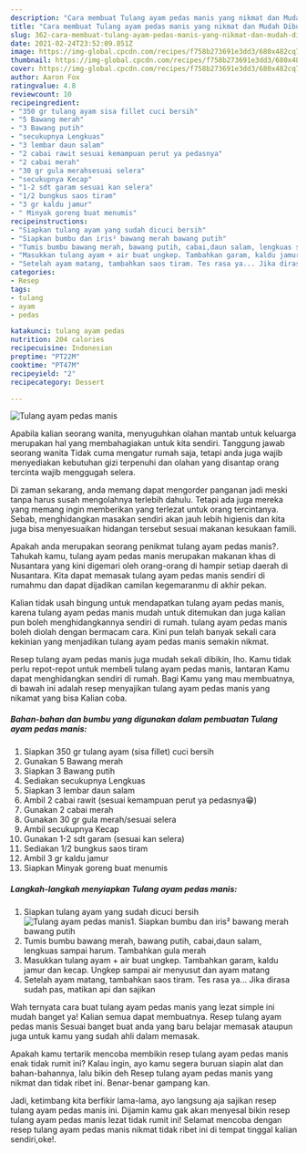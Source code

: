 ```yaml
---
description: "Cara membuat Tulang ayam pedas manis yang nikmat dan Mudah Dibuat"
title: "Cara membuat Tulang ayam pedas manis yang nikmat dan Mudah Dibuat"
slug: 362-cara-membuat-tulang-ayam-pedas-manis-yang-nikmat-dan-mudah-dibuat
date: 2021-02-24T23:52:09.851Z
image: https://img-global.cpcdn.com/recipes/f758b273691e3dd3/680x482cq70/tulang-ayam-pedas-manis-foto-resep-utama.jpg
thumbnail: https://img-global.cpcdn.com/recipes/f758b273691e3dd3/680x482cq70/tulang-ayam-pedas-manis-foto-resep-utama.jpg
cover: https://img-global.cpcdn.com/recipes/f758b273691e3dd3/680x482cq70/tulang-ayam-pedas-manis-foto-resep-utama.jpg
author: Aaron Fox
ratingvalue: 4.8
reviewcount: 10
recipeingredient:
- "350 gr tulang ayam sisa fillet cuci bersih"
- "5 Bawang merah"
- "3 Bawang putih"
- "secukupnya Lengkuas"
- "3 lembar daun salam"
- "2 cabai rawit sesuai kemampuan perut ya pedasnya"
- "2 cabai merah"
- "30 gr gula merahsesuai selera"
- "secukupnya Kecap"
- "1-2 sdt garam sesuai kan selera"
- "1/2 bungkus saos tiram"
- "3 gr kaldu jamur"
- " Minyak goreng buat menumis"
recipeinstructions:
- "Siapkan tulang ayam yang sudah dicuci bersih"
- "Siapkan bumbu dan iris² bawang merah bawang putih"
- "Tumis bumbu bawang merah, bawang putih, cabai,daun salam, lengkuas sampai harum. Tambahkan gula merah"
- "Masukkan tulang ayam + air buat ungkep. Tambahkan garam, kaldu jamur dan kecap. Ungkep sampai air menyusut dan ayam matang"
- "Setelah ayam matang, tambahkan saos tiram. Tes rasa ya... Jika dirasa sudah pas, matikan api dan sajikan"
categories:
- Resep
tags:
- tulang
- ayam
- pedas

katakunci: tulang ayam pedas 
nutrition: 204 calories
recipecuisine: Indonesian
preptime: "PT22M"
cooktime: "PT47M"
recipeyield: "2"
recipecategory: Dessert

---
```



![Tulang ayam pedas manis](https://img-global.cpcdn.com/recipes/f758b273691e3dd3/680x482cq70/tulang-ayam-pedas-manis-foto-resep-utama.jpg)

Apabila kalian seorang wanita, menyuguhkan olahan mantab untuk keluarga merupakan hal yang membahagiakan untuk kita sendiri. Tanggung jawab seorang  wanita Tidak cuma mengatur rumah saja, tetapi anda juga wajib menyediakan kebutuhan gizi terpenuhi dan olahan yang disantap orang tercinta wajib menggugah selera.

Di zaman  sekarang, anda memang dapat mengorder panganan jadi meski tanpa harus susah mengolahnya terlebih dahulu. Tetapi ada juga mereka yang memang ingin memberikan yang terlezat untuk orang tercintanya. Sebab, menghidangkan masakan sendiri akan jauh lebih higienis dan kita juga bisa menyesuaikan hidangan tersebut sesuai makanan kesukaan famili. 



Apakah anda merupakan seorang penikmat tulang ayam pedas manis?. Tahukah kamu, tulang ayam pedas manis merupakan makanan khas di Nusantara yang kini digemari oleh orang-orang di hampir setiap daerah di Nusantara. Kita dapat memasak tulang ayam pedas manis sendiri di rumahmu dan dapat dijadikan camilan kegemaranmu di akhir pekan.

Kalian tidak usah bingung untuk mendapatkan tulang ayam pedas manis, karena tulang ayam pedas manis mudah untuk ditemukan dan juga kalian pun boleh menghidangkannya sendiri di rumah. tulang ayam pedas manis boleh diolah dengan bermacam cara. Kini pun telah banyak sekali cara kekinian yang menjadikan tulang ayam pedas manis semakin nikmat.

Resep tulang ayam pedas manis juga mudah sekali dibikin, lho. Kamu tidak perlu repot-repot untuk membeli tulang ayam pedas manis, lantaran Kamu dapat menghidangkan sendiri di rumah. Bagi Kamu yang mau membuatnya, di bawah ini adalah resep menyajikan tulang ayam pedas manis yang nikamat yang bisa Kalian coba.

<!--inarticleads1-->

##### Bahan-bahan dan bumbu yang digunakan dalam pembuatan Tulang ayam pedas manis:

1. Siapkan 350 gr tulang ayam (sisa fillet) cuci bersih
1. Gunakan 5 Bawang merah
1. Siapkan 3 Bawang putih
1. Sediakan secukupnya Lengkuas
1. Siapkan 3 lembar daun salam
1. Ambil 2 cabai rawit (sesuai kemampuan perut ya pedasnya😁)
1. Gunakan 2 cabai merah
1. Gunakan 30 gr gula merah/sesuai selera
1. Ambil secukupnya Kecap
1. Gunakan 1-2 sdt garam (sesuai kan selera)
1. Sediakan 1/2 bungkus saos tiram
1. Ambil 3 gr kaldu jamur
1. Siapkan  Minyak goreng buat menumis




<!--inarticleads2-->

##### Langkah-langkah menyiapkan Tulang ayam pedas manis:

1. Siapkan tulang ayam yang sudah dicuci bersih
<img src="https://img-global.cpcdn.com/steps/7b2ef98fd75e15af/160x128cq70/tulang-ayam-pedas-manis-langkah-memasak-1-foto.jpg" alt="Tulang ayam pedas manis">1. Siapkan bumbu dan iris² bawang merah bawang putih
1. Tumis bumbu bawang merah, bawang putih, cabai,daun salam, lengkuas sampai harum. Tambahkan gula merah
1. Masukkan tulang ayam + air buat ungkep. Tambahkan garam, kaldu jamur dan kecap. Ungkep sampai air menyusut dan ayam matang
1. Setelah ayam matang, tambahkan saos tiram. Tes rasa ya... Jika dirasa sudah pas, matikan api dan sajikan




Wah ternyata cara buat tulang ayam pedas manis yang lezat simple ini mudah banget ya! Kalian semua dapat membuatnya. Resep tulang ayam pedas manis Sesuai banget buat anda yang baru belajar memasak ataupun juga untuk kamu yang sudah ahli dalam memasak.

Apakah kamu tertarik mencoba membikin resep tulang ayam pedas manis enak tidak rumit ini? Kalau ingin, ayo kamu segera buruan siapin alat dan bahan-bahannya, lalu bikin deh Resep tulang ayam pedas manis yang nikmat dan tidak ribet ini. Benar-benar gampang kan. 

Jadi, ketimbang kita berfikir lama-lama, ayo langsung aja sajikan resep tulang ayam pedas manis ini. Dijamin kamu gak akan menyesal bikin resep tulang ayam pedas manis lezat tidak rumit ini! Selamat mencoba dengan resep tulang ayam pedas manis nikmat tidak ribet ini di tempat tinggal kalian sendiri,oke!.

